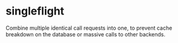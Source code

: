 # singleflight
Combine multiple identical call requests into one, to prevent cache breakdown on the database or massive calls to other backends.
